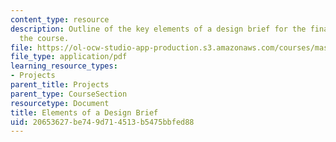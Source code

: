 ```yaml
---
content_type: resource
description: Outline of the key elements of a design brief for the final project of
  the course.
file: https://ol-ocw-studio-app-production.s3.amazonaws.com/courses/mas-714j-technologies-for-creative-learning-fall-2009/20653627be749d714513b5475bbfed88_MITMAS_714JF09_proj_desbri.pdf
file_type: application/pdf
learning_resource_types:
- Projects
parent_title: Projects
parent_type: CourseSection
resourcetype: Document
title: Elements of a Design Brief
uid: 20653627-be74-9d71-4513-b5475bbfed88
---
```

